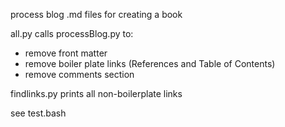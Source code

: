 process blog .md files for creating a book

all.py calls processBlog.py to:
- remove front matter
- remove boiler plate links (References and Table of Contents)
- remove comments section

findlinks.py prints all non-boilerplate links

see test.bash
